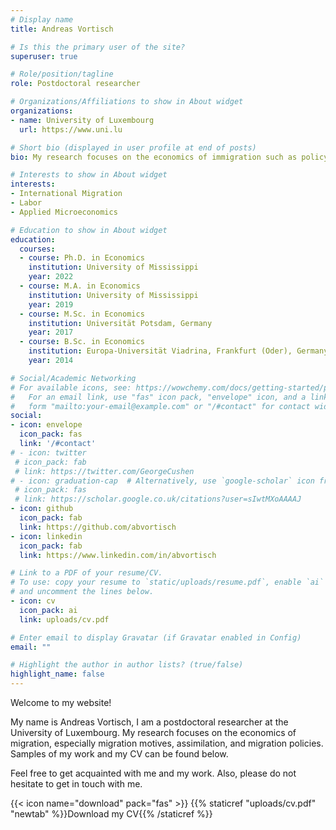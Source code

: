```yaml
---
# Display name
title: Andreas Vortisch

# Is this the primary user of the site?
superuser: true

# Role/position/tagline
role: Postdoctoral researcher

# Organizations/Affiliations to show in About widget
organizations:
- name: University of Luxembourg
  url: https://www.uni.lu

# Short bio (displayed in user profile at end of posts)
bio: My research focuses on the economics of immigration such as policy analyses and determinants of integration and assimilation.

# Interests to show in About widget
interests:
- International Migration
- Labor
- Applied Microeconomics

# Education to show in About widget
education:
  courses:
  - course: Ph.D. in Economics
    institution: University of Mississippi
    year: 2022
  - course: M.A. in Economics
    institution: University of Mississippi
    year: 2019
  - course: M.Sc. in Economics
    institution: Universität Potsdam, Germany
    year: 2017
  - course: B.Sc. in Economics
    institution: Europa-Universität Viadrina, Frankfurt (Oder), Germany
    year: 2014 

# Social/Academic Networking
# For available icons, see: https://wowchemy.com/docs/getting-started/page-builder/#icons
#   For an email link, use "fas" icon pack, "envelope" icon, and a link in the
#   form "mailto:your-email@example.com" or "/#contact" for contact widget.
social:
- icon: envelope
  icon_pack: fas
  link: '/#contact'
# - icon: twitter
 # icon_pack: fab
 # link: https://twitter.com/GeorgeCushen
# - icon: graduation-cap  # Alternatively, use `google-scholar` icon from `ai` icon pack
 # icon_pack: fas
 # link: https://scholar.google.co.uk/citations?user=sIwtMXoAAAAJ
- icon: github
  icon_pack: fab
  link: https://github.com/abvortisch
- icon: linkedin
  icon_pack: fab
  link: https://www.linkedin.com/in/abvortisch

# Link to a PDF of your resume/CV.
# To use: copy your resume to `static/uploads/resume.pdf`, enable `ai` icons in `params.toml`, 
# and uncomment the lines below.
- icon: cv
  icon_pack: ai
  link: uploads/cv.pdf

# Enter email to display Gravatar (if Gravatar enabled in Config)
email: ""

# Highlight the author in author lists? (true/false)
highlight_name: false
---
```


Welcome to my website!

My name is Andreas Vortisch, I am a postdoctoral researcher at the University of Luxembourg. My research focuses on the economics of migration, especially migration motives, assimilation, and migration policies. Samples of my work and my CV can be found below.

Feel free to get acquainted with me and my work. Also, please do not hesitate to get in touch with me.

{{< icon name="download" pack="fas" >}} {{% staticref "uploads/cv.pdf" "newtab" %}}Download my CV{{% /staticref %}}
